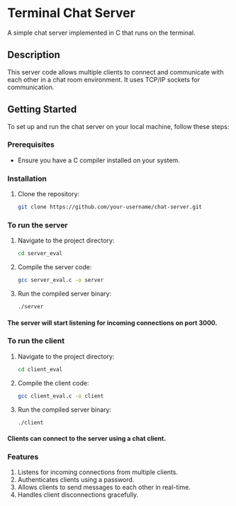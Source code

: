 # Terminal Chat Server

A simple chat server implemented in C that runs on the terminal.

## Description

This server code allows multiple clients to connect and communicate with each other in a chat room environment. It uses TCP/IP sockets for communication.

## Getting Started

To set up and run the chat server on your local machine, follow these steps:

### Prerequisites

- Ensure you have a C compiler installed on your system.

### Installation

1. Clone the repository:
   ```bash
   git clone https://github.com/your-username/chat-server.git


### To run the server
1. Navigate to the project directory:

    ```bash
    cd server_eval

2. Compile the server code:
    ```bash
    gcc server_eval.c -o server

3. Run the compiled server binary:

    ```bash
    ./server

#### The server will start listening for incoming connections on port 3000.

### To run the client
1. Navigate to the project directory:

    ```bash
    cd client_eval

2. Compile the client code:
    ```bash
    gcc client_eval.c -o client

3. Run the compiled server binary:

    ```bash
    ./client


#### Clients can connect to the server using a chat client.

### Features
1. Listens for incoming connections from multiple clients.
2. Authenticates clients using a password.
3. Allows clients to send messages to each other in real-time.
4. Handles client disconnections gracefully.
